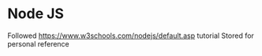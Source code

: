 # Node JS 

Followed https://www.w3schools.com/nodejs/default.asp tutorial
Stored for personal reference
